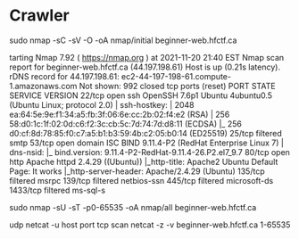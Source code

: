 # Crawler
sudo nmap -sC -sV -O -oA nmap/initial beginner-web.hfctf.ca

tarting Nmap 7.92 ( https://nmap.org ) at 2021-11-20 21:40 EST
Nmap scan report for beginner-web.hfctf.ca (44.197.198.61)
Host is up (0.21s latency).
rDNS record for 44.197.198.61: ec2-44-197-198-61.compute-1.amazonaws.com
Not shown: 992 closed tcp ports (reset)
PORT     STATE    SERVICE      VERSION
22/tcp   open     ssh          OpenSSH 7.6p1 Ubuntu 4ubuntu0.5 (Ubuntu Linux; protocol 2.0)
| ssh-hostkey: 
|   2048 ea:64:5e:9e:f1:34:a5:fb:3f:06:6e:cc:2b:02:f4:e2 (RSA)
|   256 58:d0:1c:1f:02:0d:c6:f2:3c:cb:5c:7d:74:7d:d8:11 (ECDSA)
|_  256 d0:cf:8d:78:85:f0:c7:a5:b1:b3:59:4b:c2:05:b0:14 (ED25519)
25/tcp   filtered smtp
53/tcp   open     domain       ISC BIND 9.11.4-P2 (RedHat Enterprise Linux 7)
| dns-nsid: 
|_  bind.version: 9.11.4-P2-RedHat-9.11.4-26.P2.el7_9.7
80/tcp   open     http         Apache httpd 2.4.29 ((Ubuntu))
|_http-title: Apache2 Ubuntu Default Page: It works
|_http-server-header: Apache/2.4.29 (Ubuntu)
135/tcp  filtered msrpc
139/tcp  filtered netbios-ssn
445/tcp  filtered microsoft-ds
1433/tcp filtered ms-sql-s


sudo nmap -sU -sT -p0-65535 -oA nmap/all beginner-web.hfctf.ca


udp
netcat -u host port
tcp scan
netcat -z -v beginner-web.hfctf.ca 1-65535